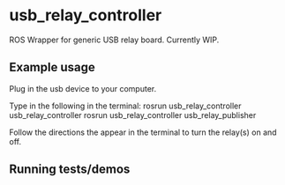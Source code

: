 # usb_relay_controller

ROS Wrapper for generic USB relay board. Currently WIP.

## Example usage
Plug in the usb device to your computer.

Type in the following in the terminal:
rosrun usb_relay_controller usb_relay_controller
rosrun usb_relay_controller usb_relay_publisher

Follow the directions the appear in the terminal to turn the relay(s) on and off.

## Running tests/demos
    
